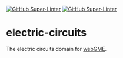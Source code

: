 [![GitHub Super-Linter](https://github.com/umesh-timalsina/electric-circuits/workflows/Lint%20Code%20Base/badge.svg
)](https://github.com/marketplace/actions/super-linter)
[![GitHub Super-Linter](https://github.com/umesh-timalsina/electric-circuits/workflows/Run%20Tests%20and%20Deploy/badge.svg
)](https://webgme.symbench.org)
# electric-circuits
The electric circuits domain for [webGME](https://webgme.org).

